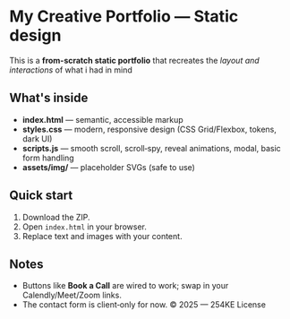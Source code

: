 # My Creative Portfolio — Static design

This is a **from-scratch static portfolio** that recreates the *layout and interactions* of what i had in mind

## What's inside
- **index.html** — semantic, accessible markup
- **styles.css** — modern, responsive design (CSS Grid/Flexbox, tokens, dark UI)
- **scripts.js** — smooth scroll, scroll‑spy, reveal animations, modal, basic form handling
- **assets/img/** — placeholder SVGs (safe to use)

## Quick start
1. Download the ZIP.
2. Open `index.html` in your browser.
3. Replace text and images with your content.

## Notes
- Buttons like **Book a Call** are wired to work; swap in your Calendly/Meet/Zoom links.
- The contact form is client‑only for now.
© 2025 — 254KE License
